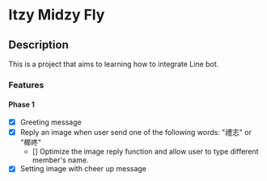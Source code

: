 # Itzy Midzy Fly

## Description

This is a project that aims to learning how to integrate Line bot.

### Features

#### Phase 1

- [x] Greeting message
- [x] Reply an image when user send one of the following words: "禮志" or "椰咚"
  - [] Optimize the image reply function and allow user to type different member's name.
- [x] Setting image with cheer up message
